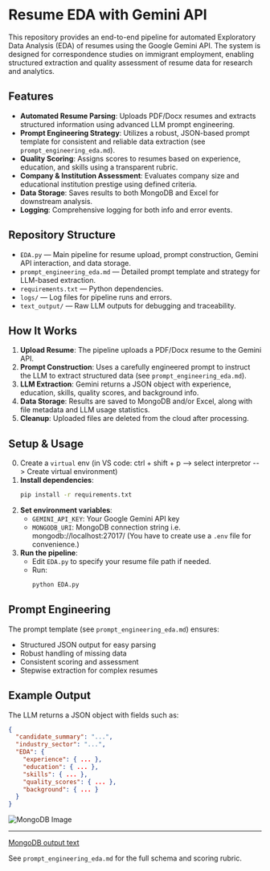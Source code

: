 # Resume EDA with Gemini API

This repository provides an end-to-end pipeline for automated Exploratory Data Analysis (EDA) of resumes using the Google Gemini API. The system is designed for correspondence studies on immigrant employment, enabling structured extraction and quality assessment of resume data for research and analytics.

## Features

- **Automated Resume Parsing**: Uploads PDF/Docx resumes and extracts structured information using advanced LLM prompt engineering.
- **Prompt Engineering Strategy**: Utilizes a robust, JSON-based prompt template for consistent and reliable data extraction (see `prompt_engineering_eda.md`).
- **Quality Scoring**: Assigns scores to resumes based on experience, education, and skills using a transparent rubric.
- **Company & Institution Assessment**: Evaluates company size and educational institution prestige using defined criteria.
- **Data Storage**: Saves results to both MongoDB and Excel for downstream analysis.
- **Logging**: Comprehensive logging for both info and error events.

## Repository Structure

- `EDA.py` — Main pipeline for resume upload, prompt construction, Gemini API interaction, and data storage.
- `prompt_engineering_eda.md` — Detailed prompt template and strategy for LLM-based extraction.
- `requirements.txt` — Python dependencies.
- `logs/` — Log files for pipeline runs and errors.
- `text_output/` — Raw LLM outputs for debugging and traceability.

## How It Works

1. **Upload Resume**: The pipeline uploads a PDF/Docx resume to the Gemini API.
2. **Prompt Construction**: Uses a carefully engineered prompt to instruct the LLM to extract structured data (see `prompt_engineering_eda.md`).
3. **LLM Extraction**: Gemini returns a JSON object with experience, education, skills, quality scores, and background info.
4. **Data Storage**: Results are saved to MongoDB and/or Excel, along with file metadata and LLM usage statistics.
5. **Cleanup**: Uploaded files are deleted from the cloud after processing.

## Setup & Usage
0. Create a `virtual` env (in VS code: ctrl + shift + p --> select interpretor --> Create virtual environment)
1. **Install dependencies**:
   ```bash
   pip install -r requirements.txt
   ```
2. **Set environment variables**:
   - `GEMINI_API_KEY`: Your Google Gemini API key
   - `MONGODB_URI`: MongoDB connection string i.e. mongodb://localhost:27017/
   (You have to create use a `.env` file for convenience.)
3. **Run the pipeline**:
   - Edit `EDA.py` to specify your resume file path if needed.
   - Run:
     ```bash
     python EDA.py
     ```

## Prompt Engineering

The prompt template (see `prompt_engineering_eda.md`) ensures:
- Structured JSON output for easy parsing
- Robust handling of missing data
- Consistent scoring and assessment
- Stepwise extraction for complex resumes

## Example Output

The LLM returns a JSON object with fields such as:
```json
{
  "candidate_summary": "...",
  "industry_sector": "...",
  "EDA": {
    "experience": { ... },
    "education": { ... },
    "skills": { ... },
    "quality_scores": { ... },
    "background": { ... }
  }
}
```
![MongoDB Image](MongoDB_images\database_image.png)

---

[MongoDB output text](MongoDB_images\output.json)

See `prompt_engineering_eda.md` for the full schema and scoring rubric.

